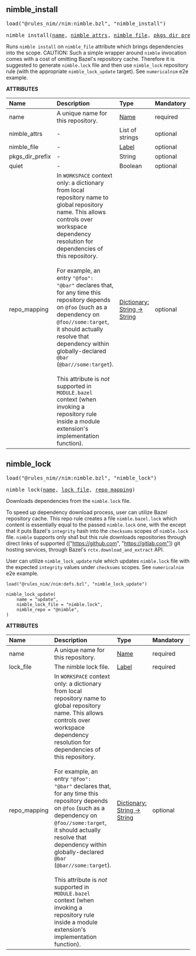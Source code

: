 <!-- Generated with Stardoc: http://skydoc.bazel.build -->



<a id="nimble_install"></a>

## nimble_install

<pre>
load("@rules_nim//nim:nimble.bzl", "nimble_install")

nimble_install(<a href="#nimble_install-name">name</a>, <a href="#nimble_install-nimble_attrs">nimble_attrs</a>, <a href="#nimble_install-nimble_file">nimble_file</a>, <a href="#nimble_install-pkgs_dir_prefix">pkgs_dir_prefix</a>, <a href="#nimble_install-quiet">quiet</a>, <a href="#nimble_install-repo_mapping">repo_mapping</a>)
</pre>

Runs `nimble install` on `nimble_file` attribute which brings dependencies into the scope.
CAUTION: Such a simple wrapper around `nimble` invocation comes with a cost of omitting Bazel's
repository cache. Therefore it is suggested to generate `nimble.lock` file and then use `nimble_lock`
repository rule (with the appropriate `nimble_lock_update` target). See `numericalnim` e2e example.

**ATTRIBUTES**


| Name  | Description | Type | Mandatory | Default |
| :------------- | :------------- | :------------- | :------------- | :------------- |
| <a id="nimble_install-name"></a>name |  A unique name for this repository.   | <a href="https://bazel.build/concepts/labels#target-names">Name</a> | required |  |
| <a id="nimble_install-nimble_attrs"></a>nimble_attrs |  -   | List of strings | optional |  `["--noLockFile"]`  |
| <a id="nimble_install-nimble_file"></a>nimble_file |  -   | <a href="https://bazel.build/concepts/labels">Label</a> | optional |  `None`  |
| <a id="nimble_install-pkgs_dir_prefix"></a>pkgs_dir_prefix |  -   | String | optional |  `"pkgs2"`  |
| <a id="nimble_install-quiet"></a>quiet |  -   | Boolean | optional |  `False`  |
| <a id="nimble_install-repo_mapping"></a>repo_mapping |  In `WORKSPACE` context only: a dictionary from local repository name to global repository name. This allows controls over workspace dependency resolution for dependencies of this repository.<br><br>For example, an entry `"@foo": "@bar"` declares that, for any time this repository depends on `@foo` (such as a dependency on `@foo//some:target`, it should actually resolve that dependency within globally-declared `@bar` (`@bar//some:target`).<br><br>This attribute is _not_ supported in `MODULE.bazel` context (when invoking a repository rule inside a module extension's implementation function).   | <a href="https://bazel.build/rules/lib/dict">Dictionary: String -> String</a> | optional |  |


<a id="nimble_lock"></a>

## nimble_lock

<pre>
load("@rules_nim//nim:nimble.bzl", "nimble_lock")

nimble_lock(<a href="#nimble_lock-name">name</a>, <a href="#nimble_lock-lock_file">lock_file</a>, <a href="#nimble_lock-repo_mapping">repo_mapping</a>)
</pre>

Downloads dependencies from the `nimble.lock` file.

To speed up dependency download process, user can utilize Bazel repository cache.
This repo rule creates a file `nimble.bazel.lock` which content is essentially equal to the passed
`nimble.lock` one, with the except that it puts Bazel's `integrity` hash into the `checksums` scopes
of `nimble.lock` file. `nimble` supports only sha1 but this rule downloads repositories through direct links
of supported (["https://github.com", "https://gitlab.com"]) git hosting services, through Bazel's `rctx.download_and_extract` API.

User can utilize `nimble_lock_update` rule which updates `nimble.lock` file with the expected `integrity`
values under `checksums` scopes. See `numericalnim` e2e example.
```
load("@rules_nim//nim:defs.bzl", "nimble_lock_update")

nimble_lock_update(
    name = "update",
    nimble_lock_file = "nimble.lock",
    nimble_repo = "@nimble",
)
```

**ATTRIBUTES**


| Name  | Description | Type | Mandatory | Default |
| :------------- | :------------- | :------------- | :------------- | :------------- |
| <a id="nimble_lock-name"></a>name |  A unique name for this repository.   | <a href="https://bazel.build/concepts/labels#target-names">Name</a> | required |  |
| <a id="nimble_lock-lock_file"></a>lock_file |  The nimble lock file.   | <a href="https://bazel.build/concepts/labels">Label</a> | required |  |
| <a id="nimble_lock-repo_mapping"></a>repo_mapping |  In `WORKSPACE` context only: a dictionary from local repository name to global repository name. This allows controls over workspace dependency resolution for dependencies of this repository.<br><br>For example, an entry `"@foo": "@bar"` declares that, for any time this repository depends on `@foo` (such as a dependency on `@foo//some:target`, it should actually resolve that dependency within globally-declared `@bar` (`@bar//some:target`).<br><br>This attribute is _not_ supported in `MODULE.bazel` context (when invoking a repository rule inside a module extension's implementation function).   | <a href="https://bazel.build/rules/lib/dict">Dictionary: String -> String</a> | optional |  |


